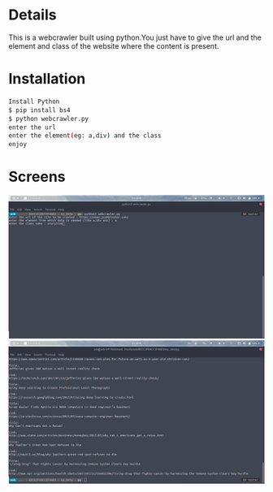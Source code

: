 # Details
This is a webcrawler built using python.You just have to give the url and the element and class of the website where the content is present.


# Installation

```sh
Install Python
$ pip install bs4
$ python webcrawler.py
enter the url
enter the element(eg: a,div) and the class 
enjoy 
```

# Screens

![scr1](scr1.png)
![scr2](scr2.png)
